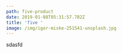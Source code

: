 ```yaml
---
path: five-product
date: 2019-01-08T05:31:57.782Z
title: 'five '
image: /img/igor-miske-251541-unsplash.jpg
---
```

sdasfd
